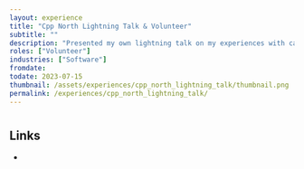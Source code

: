 ```yaml
---
layout: experience
title: "Cpp North Lightning Talk & Volunteer"
subtitle: ""
description: "Presented my own lightning talk on my experiences with carpal tunnel syndrome"
roles: ["Volunteer"]
industries: ["Software"]
fromdate: 
todate: 2023-07-15
thumbnail: /assets/experiences/cpp_north_lightning_talk/thumbnail.png
permalink: /experiences/cpp_north_lightning_talk/
---
```


#

## Links

-
